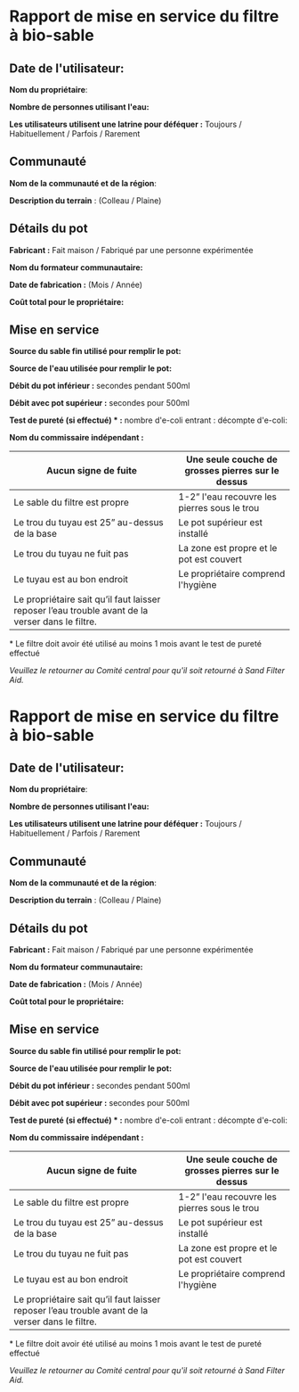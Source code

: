 # Rapport de mise en service du filtre à bio-sable

## Date de l'utilisateur:

**Nom du propriétaire**:

**Nombre de personnes utilisant l'eau:**

**Les utilisateurs utilisent une latrine pour déféquer :** Toujours / Habituellement / Parfois / Rarement

## Communauté

**Nom de la communauté et de la région**:

**Description du terrain** : (Colleau / Plaine)

## Détails du pot

**Fabricant :** Fait maison / Fabriqué par une personne expérimentée

**Nom du formateur communautaire:**

**Date de fabrication :** (Mois / Année)

**Coût total pour le propriétaire:**

## Mise en service

**Source du sable fin utilisé pour remplir le pot:**

**Source de l'eau utilisée pour remplir le pot:**

**Débit du pot inférieur :** secondes pendant 500ml

**Débit avec pot supérieur :** secondes pour 500ml

**Test de pureté (si effectué) \* :** nombre d'e-coli entrant : décompte d'e-coli:

**Nom du commissaire indépendant :**

| Aucun signe de fuite | Une seule couche de grosses pierres sur le dessus |
|------------------------------------------------------------------------|-------------------------------------|
| Le sable du filtre est propre                                                   | 1-2” l'eau recouvre les pierres sous le trou |
| Le trou du tuyau est 25” au-dessus de la base | Le pot supérieur est installé                |
| Le trou du tuyau ne fuit pas | La zone est propre et le pot est couvert    |
| Le tuyau est au bon endroit | Le propriétaire comprend l'hygiène           |
| Le propriétaire sait qu’il faut laisser reposer l’eau trouble avant de la verser dans le filtre. |                                     |

\* Le filtre doit avoir été utilisé au moins 1 mois avant le test de pureté effectué

*Veuillez le retourner au Comité central pour qu'il soit retourné à Sand Filter Aid.*

# Rapport de mise en service du filtre à bio-sable

## Date de l'utilisateur:

**Nom du propriétaire**:

**Nombre de personnes utilisant l'eau:**

**Les utilisateurs utilisent une latrine pour déféquer :** Toujours / Habituellement / Parfois / Rarement

## Communauté

**Nom de la communauté et de la région**:

**Description du terrain** : (Colleau / Plaine)

## Détails du pot

**Fabricant :** Fait maison / Fabriqué par une personne expérimentée

**Nom du formateur communautaire:**

**Date de fabrication :** (Mois / Année)

**Coût total pour le propriétaire:**

## Mise en service

**Source du sable fin utilisé pour remplir le pot:**

**Source de l'eau utilisée pour remplir le pot:**

**Débit du pot inférieur :** secondes pendant 500ml

**Débit avec pot supérieur :** secondes pour 500ml

**Test de pureté (si effectué) \* :** nombre d'e-coli entrant : décompte d'e-coli:

**Nom du commissaire indépendant :**

| Aucun signe de fuite | Une seule couche de grosses pierres sur le dessus |
|------------------------------------------------------------------------|-------------------------------------|
| Le sable du filtre est propre                                                   | 1-2” l'eau recouvre les pierres sous le trou |
| Le trou du tuyau est 25” au-dessus de la base | Le pot supérieur est installé                |
| Le trou du tuyau ne fuit pas | La zone est propre et le pot est couvert    |
| Le tuyau est au bon endroit | Le propriétaire comprend l'hygiène           |
| Le propriétaire sait qu’il faut laisser reposer l’eau trouble avant de la verser dans le filtre. |                                     |

\* Le filtre doit avoir été utilisé au moins 1 mois avant le test de pureté effectué

*Veuillez le retourner au Comité central pour qu'il soit retourné à Sand Filter Aid.*
